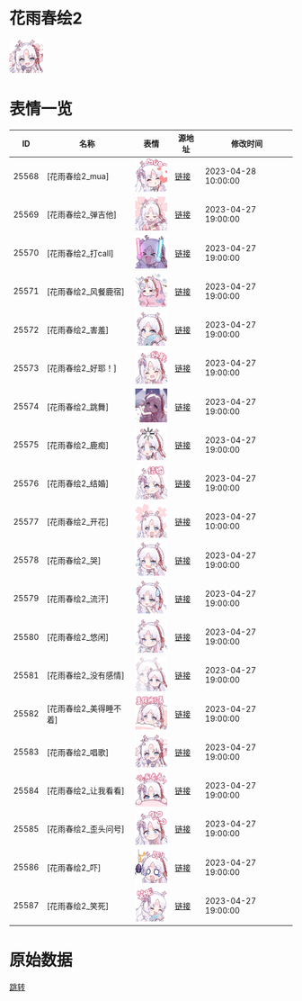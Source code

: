 # 花雨春绘2

<img src="./cover.png" height="60" alt="cover" />

# 表情一览

|ID|名称|表情|源地址|修改时间|
|----|----|----|----|----|
|25568|[花雨春绘2_mua]|<img src="./pic/025568_%5B花雨春绘2_mua%5D.png" height="60" alt="mua"/>|[链接](https://i0.hdslb.com/bfs/garb/bc93f932c1b49ae64144b5d500dcb09c8ed1e5de.png)|2023-04-28 10:00:00|
|25569|[花雨春绘2_弹吉他]|<img src="./pic/025569_%5B花雨春绘2_弹吉他%5D.png" height="60" alt="弹吉他"/>|[链接](https://i0.hdslb.com/bfs/garb/c0e94202f0dea10c9ba302d41f2575338c7ada84.png)|2023-04-27 19:00:00|
|25570|[花雨春绘2_打call]|<img src="./pic/025570_%5B花雨春绘2_打call%5D.png" height="60" alt="打call"/>|[链接](https://i0.hdslb.com/bfs/garb/42fd06438e0909a14e65495ff1fb0af7703cf18e.png)|2023-04-27 19:00:00|
|25571|[花雨春绘2_风餐鹿宿]|<img src="./pic/025571_%5B花雨春绘2_风餐鹿宿%5D.png" height="60" alt="风餐鹿宿"/>|[链接](https://i0.hdslb.com/bfs/garb/41eacf98c6c360638b020580f17851ef7e062b7a.png)|2023-04-27 19:00:00|
|25572|[花雨春绘2_害羞]|<img src="./pic/025572_%5B花雨春绘2_害羞%5D.png" height="60" alt="害羞"/>|[链接](https://i0.hdslb.com/bfs/garb/d66166a160e521ae57a0dc40985a77e754826125.png)|2023-04-27 19:00:00|
|25573|[花雨春绘2_好耶！]|<img src="./pic/025573_%5B花雨春绘2_好耶！%5D.png" height="60" alt="好耶！"/>|[链接](https://i0.hdslb.com/bfs/garb/9003c99a7e5ddef331af74f40204a8463a424e46.png)|2023-04-27 19:00:00|
|25574|[花雨春绘2_跳舞]|<img src="./pic/025574_%5B花雨春绘2_跳舞%5D.png" height="60" alt="跳舞"/>|[链接](https://i0.hdslb.com/bfs/garb/7f1e1d707af64edd54c5a5eda7e53568eca988e9.png)|2023-04-27 19:00:00|
|25575|[花雨春绘2_鹿痴]|<img src="./pic/025575_%5B花雨春绘2_鹿痴%5D.png" height="60" alt="鹿痴"/>|[链接](https://i0.hdslb.com/bfs/garb/b7ae3f0ad7b15bdac609c21708264af76808fd57.png)|2023-04-27 19:00:00|
|25576|[花雨春绘2_结婚]|<img src="./pic/025576_%5B花雨春绘2_结婚%5D.png" height="60" alt="结婚"/>|[链接](https://i0.hdslb.com/bfs/garb/b4717cc9143fc956dd085e231e8e5634dbb28fa4.png)|2023-04-27 19:00:00|
|25577|[花雨春绘2_开花]|<img src="./pic/025577_%5B花雨春绘2_开花%5D.png" height="60" alt="开花"/>|[链接](https://i0.hdslb.com/bfs/garb/d5267dae7076fcb6597e50056d674a28153b596e.png)|2023-04-27 10:00:00|
|25578|[花雨春绘2_哭]|<img src="./pic/025578_%5B花雨春绘2_哭%5D.png" height="60" alt="哭"/>|[链接](https://i0.hdslb.com/bfs/garb/62a344c31ca223c735e53fb92a32bae7b2cdafc8.png)|2023-04-27 19:00:00|
|25579|[花雨春绘2_流汗]|<img src="./pic/025579_%5B花雨春绘2_流汗%5D.png" height="60" alt="流汗"/>|[链接](https://i0.hdslb.com/bfs/garb/c0eb347f9700ed98b28c3fa541b0a44f22c5bda7.png)|2023-04-27 19:00:00|
|25580|[花雨春绘2_悠闲]|<img src="./pic/025580_%5B花雨春绘2_悠闲%5D.png" height="60" alt="悠闲"/>|[链接](https://i0.hdslb.com/bfs/garb/e71a94c959bbcb8dfe239f545c0b818ca8be4524.png)|2023-04-27 19:00:00|
|25581|[花雨春绘2_没有感情]|<img src="./pic/025581_%5B花雨春绘2_没有感情%5D.png" height="60" alt="没有感情"/>|[链接](https://i0.hdslb.com/bfs/garb/118cea5fb0c329aa62e2b305ffdd80730327b617.png)|2023-04-27 19:00:00|
|25582|[花雨春绘2_美得睡不着]|<img src="./pic/025582_%5B花雨春绘2_美得睡不着%5D.png" height="60" alt="美得睡不着"/>|[链接](https://i0.hdslb.com/bfs/garb/fb1e3a0bc66f4873ef6fefacb6dc230126b59077.png)|2023-04-27 19:00:00|
|25583|[花雨春绘2_唱歌]|<img src="./pic/025583_%5B花雨春绘2_唱歌%5D.png" height="60" alt="唱歌"/>|[链接](https://i0.hdslb.com/bfs/garb/f0fb878f5c02a0b9bd2c83ba31d4a19d6f8d795b.png)|2023-04-27 19:00:00|
|25584|[花雨春绘2_让我看看]|<img src="./pic/025584_%5B花雨春绘2_让我看看%5D.png" height="60" alt="让我看看"/>|[链接](https://i0.hdslb.com/bfs/garb/4f98f13ac8a3ca9f57cf793eaa34299b2559955a.png)|2023-04-27 19:00:00|
|25585|[花雨春绘2_歪头问号]|<img src="./pic/025585_%5B花雨春绘2_歪头问号%5D.png" height="60" alt="歪头问号"/>|[链接](https://i0.hdslb.com/bfs/garb/35d15515cb52835fed482288a72d0ec579aadaea.png)|2023-04-27 19:00:00|
|25586|[花雨春绘2_吓]|<img src="./pic/025586_%5B花雨春绘2_吓%5D.png" height="60" alt="吓"/>|[链接](https://i0.hdslb.com/bfs/garb/ba73450f04c500bbb664f3cd148f35c361d8eb05.png)|2023-04-27 19:00:00|
|25587|[花雨春绘2_笑死]|<img src="./pic/025587_%5B花雨春绘2_笑死%5D.png" height="60" alt="笑死"/>|[链接](https://i0.hdslb.com/bfs/garb/fa567d3d13818852679942fb88efef8b05b4fe81.png)|2023-04-27 19:00:00|

# 原始数据

[跳转](./raw.json)

